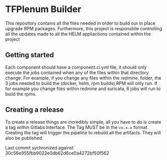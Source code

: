 # TFPlenum Builder

This repository contains all the files needed in order to build our in place upgrade RPM packages.
Furthermore, this project is responsbile controlling all the updates made to all the HELM appliactions
contained within the project

## Getting started

Each component should have a component.ci.yml file, it should only execute the jobs contained
when any of the files within that directory change.  For example, if you change any files within the redmine.
folder, the 3 jobs needed to build the (docker, helm, rpm builds) RPM will only run.  If for example you change
files within redmine and suricata, 6 jobs will run to build the rpms.

## Creating a release

To create a release things are incredibly simple, all you have to do is create a tag within Gitlabs Interface.
The Tag MUST be in the `vx.x.x` format.  Creating the tag will trigger the pipeline to rebuild all the artifacts.
They will also be published.


Last commit sychronized against
30c56e955fbb9022e0db62d6ce0a4272bf50f562
